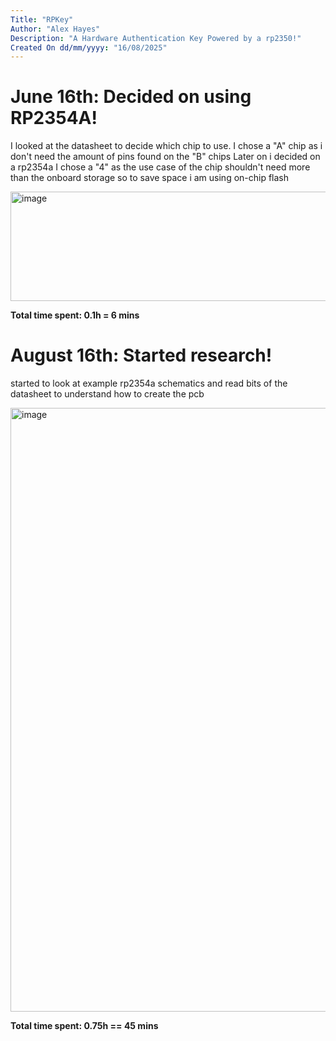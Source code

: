 ```yaml
---
Title: "RPKey"
Author: "Alex Hayes"
Description: "A Hardware Authentication Key Powered by a rp2350!"
Created On dd/mm/yyyy: "16/08/2025"
---
```


# June 16th: Decided on using RP2354A!

I looked at the datasheet to decide which chip to use.
I chose a "A" chip as i don't need the amount of pins found on the "B" chips
Later on i decided on a rp2354a I chose a "4" as the use case of the chip shouldn't need more than the onboard storage so to save space i am using on-chip flash

<img width="720" height="175" alt="image" src="https://github.com/user-attachments/assets/c15bf276-5ee5-4040-a7a1-90c571135a46" />

**Total time spent: 0.1h = 6 mins**

# August 16th: Started research!

started to look at example rp2354a schematics and read bits of the datasheet to understand how to create the pcb

<img width="1366" height="966" alt="image" src="https://github.com/user-attachments/assets/f8a3c38d-0219-4b53-a657-5248306c0da5" />


**Total time spent: 0.75h == 45 mins**
